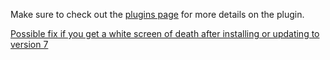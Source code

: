 Make sure to check out the [plugins page](https://nextgenthemes.com/plugins/advanced-responsive-video-embedder-pro/) for more details on the plugin.

[Possible fix if you get a white screen of death after installing or updating to version 7](https://nextgenthemes.com/question/php-fatal-error-cannot-redeclare-tgmpa_load_bulk_installer-previously-declared-in/?show_answer=14103#answer_14103)
